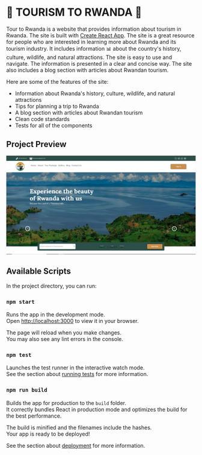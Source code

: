 # 🌴 TOURISM TO RWANDA 🌴

Tour to Rwanda is a website that provides information about tourism in Rwanda. The site is built with [Create React App](https://github.com/facebook/create-react-app).
The site is a great resource for people who are interested in learning more about Rwanda and its tourism industry. It includes information 📊 about the country's history, culture, wildlife, and natural attractions. The site is easy to use and navigate. The information is presented in a clear and concise way. The site also includes a blog section with articles about Rwandan tourism.

Here are some of the features of the site:

- Information about Rwanda's history, culture, wildlife, and natural attractions
- Tips for planning a trip to Rwanda
- A blog section with articles about Rwandan tourism
- Clean code standards
- Tests for all of the components

## Project Preview

![preview](public/preview-image.JPG)


## Available Scripts

In the project directory, you can run:

### `npm start`

Runs the app in the development mode.\
Open [http://localhost:3000](http://localhost:3000) to view it in your browser.

The page will reload when you make changes.\
You may also see any lint errors in the console.

### `npm test`

Launches the test runner in the interactive watch mode.\
See the section about [running tests](https://facebook.github.io/create-react-app/docs/running-tests) for more information.

### `npm run build`

Builds the app for production to the `build` folder.\
It correctly bundles React in production mode and optimizes the build for the best performance.

The build is minified and the filenames include the hashes.\
Your app is ready to be deployed!

See the section about [deployment](https://facebook.github.io/create-react-app/docs/deployment) for more information.
